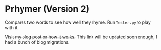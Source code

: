 # Prhymer (Version 2)

Compares two words to see how well they rhyme. Run `Tester.py` to play with it.

~~Visit my blog post on [how it works](http://tomlisankie.com/blog/2017/03/15/prhymer-how-it-works/).~~ This link will be updated soon enough, I had a bunch of blog migrations.
